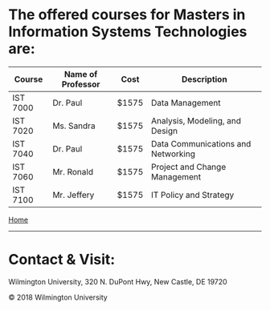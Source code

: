 
# The offered courses for Masters in  Information Systems Technologies are:

|Course | Name of Professor |Cost | Description|
|---    | ---               | --- | ---|
| IST 7000 | Dr. Paul | $1575| Data Management|
| IST 7020 | Ms. Sandra | $1575| Analysis, Modeling, and Design|
| IST 7040 |Dr. Paul | $1575| Data Communications and Networking|
| IST 7060 | Mr. Ronald| $1575| Project and Change Management|
| IST 7100 | Mr. Jeffery| $1575 |IT Policy and Strategy|


[Home](https://tuojeanbaptiste.github.io/TeamC/)


---

# Contact & Visit: 
Wilmington University, 
320 N. 
DuPont Hwy, 
New Castle, DE 19720 

<div>
   &copy; 2018 Wilmington University
</div>
